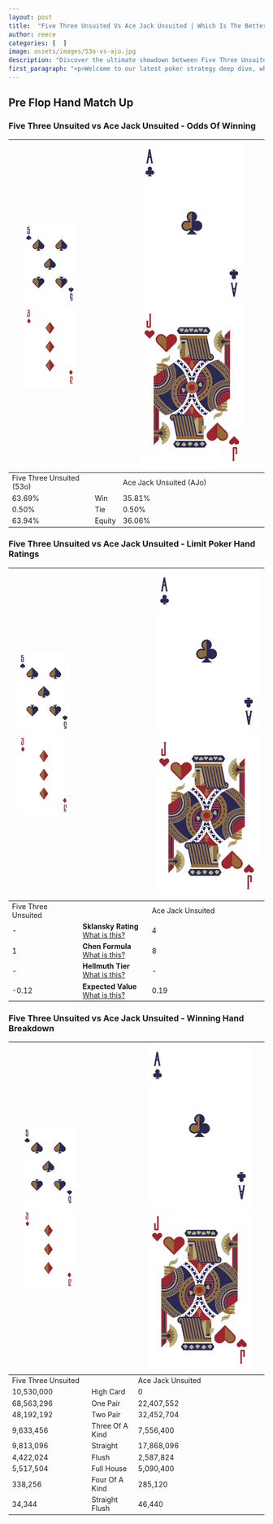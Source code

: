 ```yaml
---
layout: post
title:  "Five Three Unsuited Vs Ace Jack Unsuited | Which Is The Better Hand In Poker? A Complete Guide"
author: reece
categories: [  ]
image: assets/images/53o-vs-ajo.jpg
description: "Discover the ultimate showdown between Five Three Unsuited and Ace Jack Unsuited in poker! Uncover the odds, strategies, and scenarios where one hand triumphs over the other. Get ready to up your poker game with this thrilling analysis."
first_paragraph: "<p>Welcome to our latest poker strategy deep dive, where we're pitting two distinct hands against each other in a high-stakes showdown: Five Three Unsuited vs Ace Jack Unsuited.</p><p>In the dynamic world of poker, every decision counts, and knowing which hand holds the upper hand is key to your success at the table.</p><p>In this article, we'll dissect these two hands, explore the scenarios where one dominates the other, and equip you with the knowledge to make strategic choices that can tip the odds in your favor.</p><p>Get ready to unravel the intriguing dynamics of these poker hands and elevate your game to new heights.</p>"
---
```




[comment]: # (sp0)

## Pre Flop Hand Match Up

<div class="table hand-ratings" markdown="1"> 



### Five Three Unsuited vs Ace Jack Unsuited - Odds Of Winning


    
| ![image info](assets/images/hand1/5.png) ![image info](assets/images/hand1/3o.png) |  | ![image info](assets/images/hand2/A.png) ![image info](assets/images/hand2/Jo.png) |
| -------- | -------- | -------- |
| Five Three Unsuited (53o) |  | Ace Jack Unsuited (AJo) |
| 63.69% | Win | 35.81% |
| 0.50% | Tie | 0.50% |
| 63.94% | Equity | 36.06% |




[comment]: # (sp1)



### Five Three Unsuited vs Ace Jack Unsuited - Limit Poker Hand Ratings


    
| ![image info](assets/images/hand1/5.png) ![image info](assets/images/hand1/3o.png) |  | ![image info](assets/images/hand2/A.png) ![image info](assets/images/hand2/Jo.png) |
| -------- | -------- | -------- |
| Five Three Unsuited |  | Ace Jack Unsuited |
| - | **Sklansky Rating** [What is this?](/sklansky-rating-explained) | 4 |
| 1 | **Chen Formula** [What is this?](/chen-formula-explained) | 8 |
| - | **Hellmuth Tier** [What is this?](/Hellmuth-tier-explained) | - |
| -0.12 | **Expected Value** [What is this?](/expected-value-explained) | 0.19 |




[comment]: # (sp2)



### Five Three Unsuited vs Ace Jack Unsuited - Winning Hand Breakdown


    
| ![image info](assets/images/hand1/5.png) ![image info](assets/images/hand1/3o.png) |  | ![image info](assets/images/hand2/A.png) ![image info](assets/images/hand2/Jo.png) |
| -------- | -------- | -------- |
| Five Three Unsuited |  | Ace Jack Unsuited |
| 10,530,000 | High Card | 0 |
| 68,563,296 | One Pair | 22,407,552 |
| 48,192,192 | Two Pair | 32,452,704 |
| 9,633,456 | Three Of A Kind | 7,556,400 |
| 9,813,096 | Straight | 17,868,096 |
| 4,422,024 | Flush | 2,587,824 |
| 5,517,504 | Full House | 5,090,400 |
| 338,256 | Four Of A Kind | 285,120 |
| 34,344 | Straight Flush | 46,440 |




[comment]: # (sp3)



</div>

[comment]: # (sp4)



[comment]: # (sp5)

